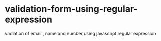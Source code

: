 # validation-form-using-regular-expression
vadiation of email , name and number using javascript regular expression
